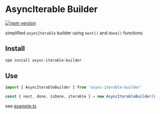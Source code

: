 # AsyncIterable Builder

[![npm version](https://img.shields.io/npm/v/async-iterable-builder.svg?style=flat-square)](https://www.npmjs.org/package/async-iterable-builder)

simplified `asyncIterable` builder using `next()` and `done()` functions

## Install

```bash
npm install async-iterable-builder
```

## Use

```typescript
import { AsyncIterableBuilder } from 'async-iterable-builder'

const { next, done, isDone, iterable } = new AsyncIterableBuilder()
```

see [example.ts](./example.ts)

